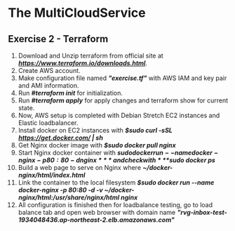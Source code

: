 # The MultiCloudService
Exercise 2 - Terraform
---------------------------------------------
1. Download and Unzip terraform from official site at ***https://www.terraform.io/downloads.html***.
2. Create AWS account.
3. Make configuration file named ***"exercise.tf"*** with AWS IAM and key pair and AMI information.
4. Run ***#terraform init*** for initialization.
5. Run ***#terraform apply*** for apply changes and terraform show for current state.
6. Now, AWS setup is completed with Debian Stretch EC2 instances and Elastic loadbalancer.
7. Install docker on EC2 instances with ***$sudo curl -sSL https://get.docker.com/ | sh***
8. Get Nginx docker image with ***$sudo docker pull nginx***
9. Start Nginx docker container with ***$sudo docker run --name docker-nginx -p 80:80 -d nginx*** and check with ***$sudo docker ps***
10. Build a web page to serve on Nginx where ***~/docker-nginx/html/index.html***
11. Link the container to the local filesystem ***$sudo docker run --name docker-nginx -p 80:80 -d -v ~/docker-nginx/html:/usr/share/nginx/html nginx***
12. All configuration is finished then for loadbalance testing, go to load balance tab and open web browser with domain name ***"rvg-inbox-test-1934048436.ap-northeast-2.elb.amazonaws.com"***
